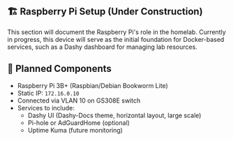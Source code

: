 ## 🏗️ Raspberry Pi Setup (Under Construction)

This section will document the Raspberry Pi's role in the homelab. Currently in progress, this device will serve as the initial foundation for Docker-based services, such as a Dashy dashboard for managing lab resources.

## 📝 Planned Components
- Raspberry Pi 3B+ (Raspbian/Debian Bookworm Lite)
- Static IP: `172.16.0.10`
- Connected via VLAN 10 on GS308E switch
- Services to include:
  - Dashy UI (Dashy-Docs theme, horizontal layout, large scale)
  - Pi-hole or AdGuardHome (optional)
  - Uptime Kuma (future monitoring)
